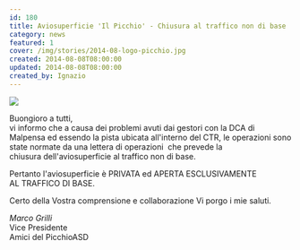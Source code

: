 ```yaml
---
id: 180
title: Aviosuperficie 'Il Picchio' - Chiusura al traffico non di base
category: news
featured: 1
cover: /img/stories/2014-08-logo-picchio.jpg
created: 2014-08-08T08:00:00
updated: 2014-08-08T08:00:00
created_by: Ignazio
---
```


<img class="float-start mr-3 w-[210px]" src="/img/stories/2014-08-logo-picchio.jpg"/>

Buongioro a tutti,<br/>
vi informo che a causa dei problemi avuti dai gestori con la DCA di Malpensa ed essendo la pista ubicata all'interno del CTR, le operazioni sono state normate da una lettera di operazioni  che prevede la chiusura dell'aviosuperficie al traffico non di base.

Pertanto l'aviosuperficie è PRIVATA ed APERTA ESCLUSIVAMENTE AL TRAFFICO DI BASE.<br/>

Certo della Vostra comprensione e collaborazione Vi porgo i mie saluti.<br/>

_Marco Grilli_<br />
Vice Presidente<br />
Amici del PicchioASD<br />
